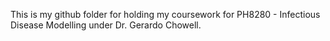 This is my github folder for holding my coursework for PH8280 - Infectious Disease Modelling under Dr. Gerardo Chowell.
